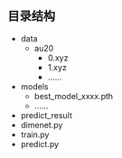 ## 目录结构

* data
  * au20
    * 0.xyz
    * 1.xyz
    * ......
* models
  * best_model_xxxx.pth
  * ......
* predict_result
* dimenet.py
* train.py
* predict.py